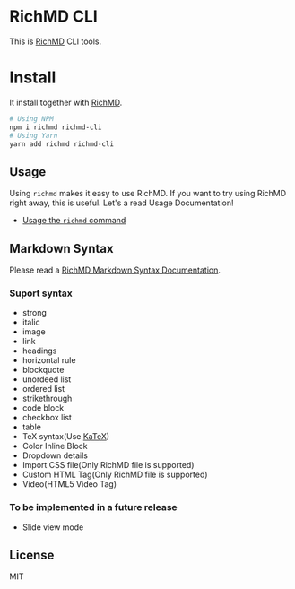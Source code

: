 # RichMD CLI
This is [RichMD](https://github.com/bebeji-nappa/richmd) CLI tools.

# Install

It install together with [RichMD](https://github.com/bebeji-nappa/richmd).

```bash
# Using NPM
npm i richmd richmd-cli
# Using Yarn
yarn add richmd richmd-cli
```

## Usage
Using `richmd` makes it easy to use RichMD.
If you want to try using RichMD right away, this is useful. Let's a read Usage Documentation!
- [Usage the `richmd` command](./docs/usage-cli.md)


## Markdown Syntax
Please read a [RichMD Markdown Syntax Documentation](./docs/md-syntax.md).

### Suport syntax
- strong
- italic
- image
- link
- headings
- horizontal rule
- blockquote
- unordeed list
- ordered list
- strikethrough
- code block
- checkbox list
- table
- TeX syntax(Use [KaTeX](https://katex.org/))
- Color Inline Block
- Dropdown details
- Import CSS file(Only RichMD file is supported)
- Custom HTML Tag(Only RichMD file is supported)
- Video(HTML5 Video Tag)
### To be implemented in a future release
- Slide view mode

## License
MIT
